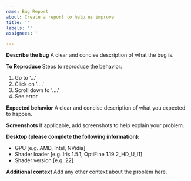 ```yaml
---
name: Bug Report
about: Create a report to help us improve
title: ''
labels: ''
assignees: ''

---
```


**Describe the bug**
A clear and concise description of what the bug is.

**To Reproduce**
Steps to reproduce the behavior:
1. Go to '...'
2. Click on '....'
3. Scroll down to '....'
4. See error

**Expected behavior**
A clear and concise description of what you expected to happen.

**Screenshots**
If applicable, add screenshots to help explain your problem.

**Desktop (please complete the following information):**
 - GPU [e.g. AMD, Intel, NVidia]
 - Shader loader [e.g. Iris 1.5.1, OptiFine 1.19.2_HD_U_I1]
 - Shader version [e.g. 22]

**Additional context**
Add any other context about the problem here.
